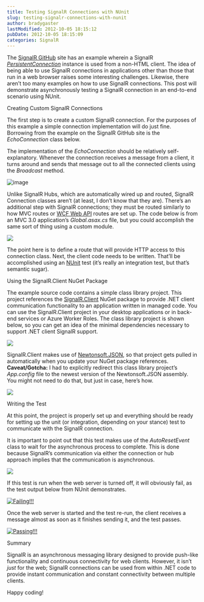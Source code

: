 ```yaml
---
title: Testing SignalR Connections with NUnit
slug: testing-signalr-connections-with-nunit
author: bradygaster
lastModified: 2012-10-05 18:15:12
pubDate: 2012-10-05 18:15:09
categories: SignalR
---
```


<p>The
  <a title="SignalR GitHub" href="https://github.com/SignalR/SignalR"> SignalR GitHub</a>  site has an example wherein a SignalR <em><a title="The source code for the PersistentConnection class" href="https://github.com/SignalR/SignalR/blob/master/SignalR/PersistentConnection.cs">PersistentConnection</a> </em>   instance is used from a non-HTML client. The idea of being able to use SignalR connections in applications other than those that run in a web browser raises some interesting challenges. Likewise, there aren&#x2019;t too many examples on how to use SignalR
  connections. This post will demonstrate asynchronously testing a SignalR connection in an end-to-end scenario using NUnit.</p>
Creating Custom SignalR Connections
<p>The first step is to create a custom SignalR connection. For the purposes of this example a simple connection implementation will do just fine. Borrowing from the example on the SignalR GitHub site is the <em>EchoConnection </em> class below.</p>
<p>The implementation of the <em>EchoConnection </em> should be relatively self-explanatory. Whenever the connection receives a message from a client, it turns around and sends that message out to all the connected clients using the <em>Broadcast </em> method.</p>
<p>
  <img alt="image" src="/posts/testing-signalr-connections-with-nunit/media/1.png">
</p>
<p>Unlike SignalR Hubs, which are automatically wired up and routed, SignalR Connection classes aren&#x2019;t (at least, I don&#x2019;t know that they are). There&#x2019;s an additional step with SignalR connections; they must be routed similarly to how MVC routes or
  <a title="WCF Web API home page" href="http://wcf.codeplex.com/wikipage?title=WCF%20HTTP">WCF Web API</a>  routes are set up. The code below is from an MVC 3.0 application&#x2019;s <em>Global.asax.cs </em> file, but you could accomplish the same sort of thing using a custom module.</p>
<p>
  <img src="/posts/testing-signalr-connections-with-nunit/media/2.png">
</p>
<p>The point here is to define a route that will provide HTTP access to this connection class. Next, the client code needs to be written. That&#x2019;ll be accomplished using an
  <a title="NUnit is my favorite unit testing framework" href="http://nunit.org/">NUnit</a>  test (it&#x2019;s really an integration test, but that&#x2019;s semantic sugar).</p>
Using the SignalR.Client NuGet Package
<p>The example source code contains a simple class library project. This project references the
  <a title="SignalR.Client NuGet project page" href="http://nuget.org/List/Packages/SignalR.Client">SignalR.Client</a>  NuGet package to provide .NET client communication functionality to an application written in managed code. You can use the SignalR.Client project in your desktop applications or in back-end services or Azure Worker Roles. The class
  library project is shown below, so you can get an idea of the minimal dependencies necessary to support .NET client SignalR support.</p>
<p>
  <img src="/posts/testing-signalr-connections-with-nunit/media/3.png">
</p>
<p>SignalR.Client makes use of
  <a title="Newtonsoft.JSON NuGet project page" href="http://nuget.org/List/Packages/Newtonsoft.JSON">Newtonsoft.JSON</a>, so that project gets pulled in automatically when you update your NuGet package references. <strong>Caveat/Gotcha:</strong>  I had to explicitly redirect this class library project&#x2019;s <em>App.config </em>  file to the newest version
  of the Newtonsoft.JSON assembly. You might not need to do that, but just in case, here&#x2019;s how.</p>
<p>
  <img src="/posts/testing-signalr-connections-with-nunit/media/4.png">
</p>
Writing the Test
<p>At this point, the project is properly set up and everything should be ready for setting up the unit (or integration, depending on your stance) test to communicate with the SignalR connection.</p>
<p>It is important to point out that this test makes use of the <em>AutoResetEvent </em> class to wait for the asynchronous process to complete. This is done because SignalR&#x2019;s communication via either the connection or hub approach implies that the communication
  is asynchronous.</p>
<p>
  <img src="/posts/testing-signalr-connections-with-nunit/media/5.png">
</p>
<p>If this test is run when the web server is turned off, it will obviously fail, as the test output below from NUnit demonstrates.</p>
<p>
  <a href="/Media/Default/SignalRConnectionNUnitTest/6.png">
    <img alt="Failing!!!" src="/posts/testing-signalr-connections-with-nunit/media/6.png">
  </a> 
</p>
<p>Once the web server is started and the test re-run, the client receives a message almost as soon as it finishes sending it, and the test passes.</p>
<p>
  <a href="/Media/Default/SignalRConnectionNUnitTest/7.png">
    <img alt="Passing!!!" src="/posts/testing-signalr-connections-with-nunit/media/7.png">
  </a> 
</p>

Summary
<p>SignalR is an asynchronous messaging library designed to provide push-like functionality and continuous connectivity for web clients. However, it isn&#x2019;t <em>just </em>  for the web; SignalR connections can be used from within .NET code to provide instant
  communication and constant connectivity between multiple clients.</p>
<p>Happy coding!</p>
